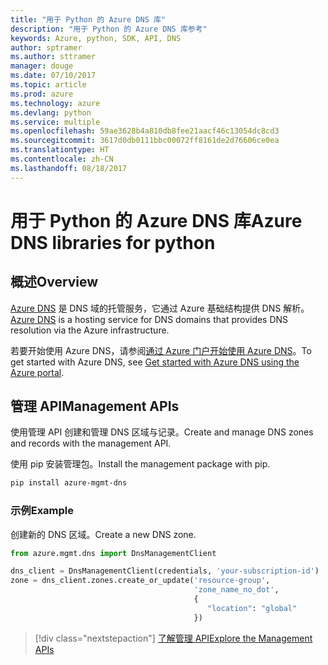 ```yaml
---
title: "用于 Python 的 Azure DNS 库"
description: "用于 Python 的 Azure DNS 库参考"
keywords: Azure, python, SDK, API, DNS
author: sptramer
ms.author: sttramer
manager: douge
ms.date: 07/10/2017
ms.topic: article
ms.prod: azure
ms.technology: azure
ms.devlang: python
ms.service: multiple
ms.openlocfilehash: 59ae3628b4a810db8fee21aacf46c13054dc8cd3
ms.sourcegitcommit: 3617d0db0111bbc00072ff8161de2d76606ce0ea
ms.translationtype: HT
ms.contentlocale: zh-CN
ms.lasthandoff: 08/18/2017
---
```

# <a name="azure-dns-libraries-for-python"></a><span data-ttu-id="b7e8c-104">用于 Python 的 Azure DNS 库</span><span class="sxs-lookup"><span data-stu-id="b7e8c-104">Azure DNS libraries for python</span></span>

## <a name="overview"></a><span data-ttu-id="b7e8c-105">概述</span><span class="sxs-lookup"><span data-stu-id="b7e8c-105">Overview</span></span>

<span data-ttu-id="b7e8c-106">[Azure DNS](/azure/dns/dns-overview) 是 DNS 域的托管服务，它通过 Azure 基础结构提供 DNS 解析。</span><span class="sxs-lookup"><span data-stu-id="b7e8c-106">[Azure DNS](/azure/dns/dns-overview) is a hosting service for DNS domains that provides DNS resolution via the Azure infrastructure.</span></span>

<span data-ttu-id="b7e8c-107">若要开始使用 Azure DNS，请参阅[通过 Azure 门户开始使用 Azure DNS](/azure/dns/dns-getstarted-portal)。</span><span class="sxs-lookup"><span data-stu-id="b7e8c-107">To get started with Azure DNS, see [Get started with Azure DNS using the Azure portal](/azure/dns/dns-getstarted-portal).</span></span>

## <a name="management-apis"></a><span data-ttu-id="b7e8c-108">管理 API</span><span class="sxs-lookup"><span data-stu-id="b7e8c-108">Management APIs</span></span>

<span data-ttu-id="b7e8c-109">使用管理 API 创建和管理 DNS 区域与记录。</span><span class="sxs-lookup"><span data-stu-id="b7e8c-109">Create and manage DNS zones and records with the management API.</span></span>

<span data-ttu-id="b7e8c-110">使用 pip 安装管理包。</span><span class="sxs-lookup"><span data-stu-id="b7e8c-110">Install the management package with pip.</span></span>

```bash
pip install azure-mgmt-dns
```

### <a name="example"></a><span data-ttu-id="b7e8c-111">示例</span><span class="sxs-lookup"><span data-stu-id="b7e8c-111">Example</span></span>

<span data-ttu-id="b7e8c-112">创建新的 DNS 区域。</span><span class="sxs-lookup"><span data-stu-id="b7e8c-112">Create a new DNS zone.</span></span>

```python
from azure.mgmt.dns import DnsManagementClient

dns_client = DnsManagementClient(credentials, 'your-subscription-id')
zone = dns_client.zones.create_or_update('resource-group',
                                         'zone_name_no_dot',
                                         {
                                            "location": "global"
                                         })

```

> [!div class="nextstepaction"]
> [<span data-ttu-id="b7e8c-113">了解管理 API</span><span class="sxs-lookup"><span data-stu-id="b7e8c-113">Explore the Management APIs</span></span>](/python/api/overview/azure/dns/managementlibrary)
